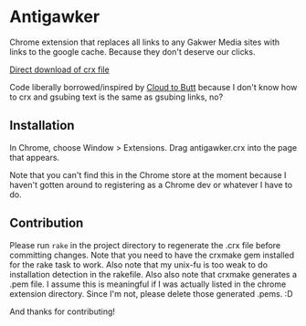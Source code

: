 Antigawker
=============

Chrome extension that replaces all links to any Gakwer Media sites with
links to the google cache. Because they don't deserve our clicks. 

[Direct download of crx
file](https://github.com/eqdw/antigawker/blob/master/antigawker.crx?raw=true)

Code liberally borrowed/inspired by [Cloud to
Butt](https://github.com/panicsteve/cloud-to-butt) because I don't know
how to crx and gsubing text is the same as gsubing links, no?

Installation
------------

In Chrome, choose Window > Extensions.  Drag antigawker.crx into the page that appears.

Note that you can't find this in the Chrome store at the moment because
I haven't gotten around to registering as a Chrome dev or whatever I
have to do.



Contribution
------------
Please run `rake` in the project directory to regenerate the .crx file
before committing changes. Note that you need to have the crxmake gem
installed for the rake task to work. Also note that my unix-fu is too
weak to do installation detection in the rakefile. Also also note that
crxmake generates a .pem file. I assume this is meaningful if I was
actually listed in the chrome extension directory. Since I'm not, please
delete those generated .pems. :D

And thanks for contributing!

